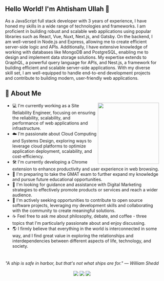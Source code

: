 ## Hello World! I'm Ahtisham Ullah 👋

As a JavaScript full stack developer with 3 years of experience, I have honed my skills in a wide range of technologies and frameworks. I am proficient in building robust and scalable web applications using popular libraries such as React, Vue, Nuxt, Next.js, and Gatsby. On the backend, I am well-versed in Node.js and Express, allowing me to create efficient server-side logic and APIs. Additionally, I have extensive knowledge of working with databases like MongoDB and PostgreSQL, enabling me to design and implement data storage solutions. My expertise extends to GraphQL, a powerful query language for APIs, and Nest.js, a framework for building efficient and scalable server-side applications. With my diverse skill set, I am well-equipped to handle end-to-end development projects and contribute to building modern, user-friendly web applications.

## 📘 About Me

<img src="sus.png" height="200" align="right">

- 💻 I'm currently working as a Site Reliability Engineer, focusing on ensuring the reliability, scalability, and performance of web applications and infrastructure.
- ☁️ I'm passionate about Cloud Computing and Systems Design, exploring ways to leverage cloud platforms to optimize application deployment, scalability, and cost-efficiency.
- 🛠️ I'm currently developing a Chrome extension to enhance productivity and user experience in web browsing.
- 📖 I'm preparing to take the GMAT exam to further expand my knowledge and pursue future educational opportunities.
- 📝 I'm looking for guidance and assistance with Digital Marketing strategies to effectively promote products or services and reach a wider audience.
- 📂 I'm actively seeking opportunities to contribute to open source software projects, leveraging my development skills and collaborating with the community to create meaningful solutions.
- ☕ Feel free to ask me about philosophy, debate, and coffee - three topics that I'm particularly passionate about and enjoy discussing.
- 🌎 I firmly believe that everything in the world is interconnected in some way, and I find great value in exploring the relationships and interdependencies between different aspects of life, technology, and society.

#
<p align="center">
   <i>"A ship is safe in harbor, but that's not what ships are for." — William Shedd
</i>
   
<br>
<br>
<a target="_blank" href="https://www.linkedin.com/in/anduleh/"><img src="https://img.shields.io/badge/-LinkedIn-0077B5?style=for-the-badge&logo=Linkedin&logoColor=white"></img></a>
<a target="_blank" href="mailto:andrewmyli96@gmail.com"><img src="https://img.shields.io/badge/-Email-D14836?style=for-the-badge&logo=Gmail&logoColor=white"></img></a>
<a target="_blank" href="https://www.andrewli.info/"><img src="https://img.shields.io/badge/-resume-003366?style=for-the-badge&logo=iCloud&logoColor=white"></img></a>
<br>

</p>     

